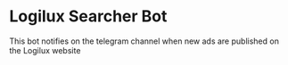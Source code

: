 # Logilux Searcher Bot
This bot notifies on the telegram channel when new ads are published on the Logilux website
